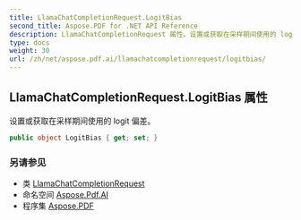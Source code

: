 ```yaml
---
title: LlamaChatCompletionRequest.LogitBias
second_title: Aspose.PDF for .NET API Reference
description: LlamaChatCompletionRequest 属性。设置或获取在采样期间使用的 logit 偏差
type: docs
weight: 30
url: /zh/net/aspose.pdf.ai/llamachatcompletionrequest/logitbias/
---
```

## LlamaChatCompletionRequest.LogitBias 属性

设置或获取在采样期间使用的 logit 偏差。

```csharp
public object LogitBias { get; set; }
```

### 另请参见

* 类 [LlamaChatCompletionRequest](../)
* 命名空间 [Aspose.Pdf.AI](../../../aspose.pdf.ai/)
* 程序集 [Aspose.PDF](../../../)